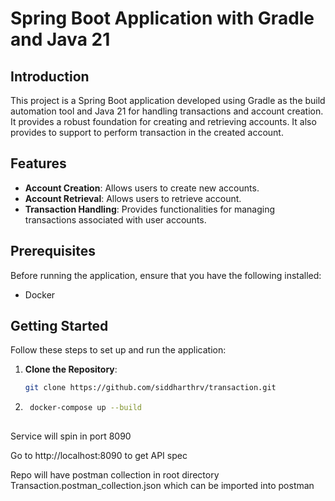 # Spring Boot Application with Gradle and Java 21

## Introduction

This project is a Spring Boot application developed using Gradle as the build automation tool and Java 21 for handling transactions and account creation. It provides a robust foundation for creating and retrieving accounts. It also provides to support to perform transaction in the created account.

## Features

- **Account Creation**: Allows users to create new accounts.
- **Account Retrieval**: Allows users to retrieve account.
- **Transaction Handling**: Provides functionalities for managing transactions associated with user accounts.

## Prerequisites

Before running the application, ensure that you have the following installed:

- Docker

## Getting Started

Follow these steps to set up and run the application:

1. **Clone the Repository**:

   ```bash
   git clone https://github.com/siddharthrv/transaction.git

2. ```bash
    docker-compose up --build
    
Service will spin in port 8090

Go to http://localhost:8090 to get API spec

Repo will have postman collection in root directory Transaction.postman_collection.json which can be imported into postman